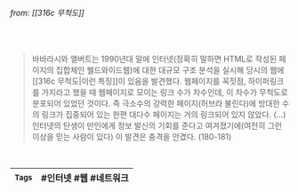 
###### from: [[316c 무척도]]

<br/>

>바바라시와 앨버트는 1990년대 말에 인터넷(정확히 말하면 HTML로 작성된 페이지의 집합체인 웰드와이드웹)에 대한 대규모 구조 분석을 실시해 당시의 웹에 [[316c 무척도|이런 특징]]이 있음을 발견했다. 웹페이지를 꼭짓점, 하이퍼링크를 가지라고 했을 때 웹페이지로 모이는 링크 수가 차수인데, 이 차수가 무척도로 분포되어 있었던 것이다. 즉 극소수의 강력한 페이지(허브라 불린다)에 방대한 수의 링크가 집중되어 있는 한편 대다수 페이지는 거의 링크되어 있지 않았다.  (...) 인터넷의 탄생이 만인에게 정보 발신의 기회를 준다고 여겨졌기에(여전히 그런 이상을 믿는 사람이 있다) 이 발견은 충격을 안겼다. (180-181)

<br/>

| <small> Tags </small> | #인터넷 #웹 #네트워크  |
| --- | --- |
